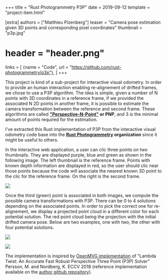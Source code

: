 +++
title = "Rust Photogrammetry P3P"
date = 2019-09-12
template = "project-item.html"

[extra]
authors = ["Matthieu Pizenberg"]
teaser = "Camera pose estimation given 3D points and corresponding pixel coordinates"
thumbnail = "p3p.jpg"
# header = "header.png"
links = [
    {name = "Code", url = "https://github.com/rust-photogrammetry/p3p"},
]
+++

This project is kind of a sub-project for interactive visual odometry.
In order to provide an human interaction enabling re-alignement of drifted frames,
we chose to use a P3P algorithm.
The idea is simple, given a number of N points with 3D coordinates in a reference frame,
if we provided the associated N 2D points in another frame,
it is possible to estimate the camera transformation between the reference and second frame.
These algorithms are called **["Perspective-N-Point"][pnp] or PNP**,
and 3 is the minimal amount of points required for the estimation.

I've extracted this Rust implementation of P3P from the interactive visual odometry code base
into the **[Rust Photogrammetry][rust-p3p] organization** since it might be useful to others.

[pnp]: https://en.wikipedia.org/wiki/Perspective-n-Point
[rust-p3p]: https://github.com/rust-photogrammetry/p3p

In the interactive web application, a user can clic three points on two thumbnails.
They are displayed purple, blue and green as shown in the following image.
The left thumbnail is the reference frame.
Points with known depth information are displayed in red,
so the user should clic near those points because the code will associate
the nearest known 3D point to the clic for the reference frame.
On the right is the second frame.

![](p3p.jpg)

Once the third (green) point is associated in both images,
we compute the possible camera transformations with P3P.
There can be 0 to 4 solutions depending on the associated points.
In order to pick the correct one for re-alignement,
we display a projected point cloud in a different color for each potential solution.
The red point cloud being the projection with the initial drifted camera pose.
Below are two examples, one with two, the other with four potential solutions.

![](two-solutions.png)

![](four-solutions.png)

The implementation is inspired by [OpenMVG implementation][p3p-openmvg] of
"Lambda Twist: An Accurate Fast Robust Perspective Three Point (P3P) Solver"
Persson, M. and Nordberg, K. ECCV 2018
(reference implementation available on the [author github repository][lambda-twist-github]).

[p3p-openmvg]: https://github.com/openMVG/openMVG/pull/1500
[lambda-twist-github]: https://github.com/midjji/lambdatwist-p3p
